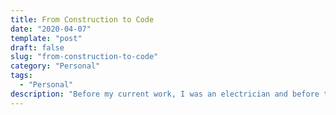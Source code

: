 ```yaml
---
title: From Construction to Code
date: "2020-04-07"
template: "post"
draft: false
slug: "from-construction-to-code"
category: "Personal"
tags:
  - "Personal"
description: "Before my current work, I was an electrician and before that a college dropout who hopped around retail and kitchen jobs. This is where I detail how I got to where I am, and the lessons I've learned."
---
```

